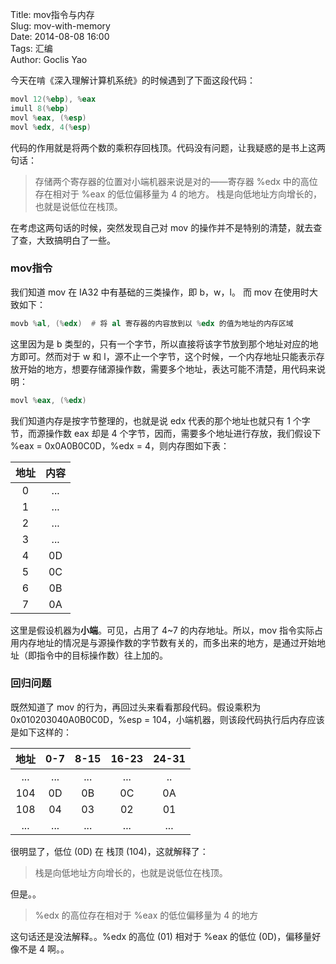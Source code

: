 Title: mov指令与内存  
Slug: mov-with-memory  
Date: 2014-08-08 16:00  
Tags: 汇编  
Author: Goclis Yao  


今天在啃《深入理解计算机系统》的时候遇到了下面这段代码：

```asm
movl 12(%ebp), %eax
imull 8(%ebp)
movl %eax, (%esp)
movl %edx, 4(%esp)
```

代码的作用就是将两个数的乘积存回栈顶。代码没有问题，让我疑惑的是书上这两句话：

> 存储两个寄存器的位置对小端机器来说是对的——寄存器 %edx 中的高位存在相对于 %eax 的低位偏移量为 4 的地方。
> 栈是向低地址方向增长的，也就是说低位在栈顶。

在考虑这两句话的时候，突然发现自己对 mov 的操作并不是特别的清楚，就去查了查，大致搞明白了一些。

### mov指令
我们知道 mov 在 IA32 中有基础的三类操作，即 b，w，l。
而 mov 在使用时大致如下：

```asm
movb %al, (%edx)  # 将 al 寄存器的内容放到以 %edx 的值为地址的内存区域
```

这里因为是 b 类型的，只有一个字节，所以直接将该字节放到那个地址对应的地方即可。然而对于 w 和 l，源不止一个字节，这个时候，一个内存地址只能表示存放开始的地方，想要存储源操作数，需要多个地址，表达可能不清楚，用代码来说明：

```asm
movl %eax, (%edx)
```

我们知道内存是按字节整理的，也就是说 edx 代表的那个地址也就只有 1 个字节，而源操作数 eax 却是 4 个字节，因而，需要多个地址进行存放，我们假设下 %eax = 0x0A0B0C0D，%edx = 4，则内存图如下表：

| 地址 | 内容 |
| :-: | :-: |
| 0 | ... |
| 1 | ... |
| 2 | ... |
| 3 | ... |
| 4 | 0D |
| 5 | 0C |
| 6 | 0B |
| 7 | 0A |

这里是假设机器为**小端**。可见，占用了 4~7 的内存地址。所以，mov 指令实际占用内存地址的情况是与源操作数的字节数有关的，而多出来的地方，是通过开始地址（即指令中的目标操作数）往上加的。

### 回归问题
既然知道了 mov 的行为，再回过头来看看那段代码。假设乘积为 0x010203040A0B0C0D，%esp = 104，小端机器，则该段代码执行后内存应该是如下这样的：

| 地址 | 0-7 | 8-15 | 16-23 | 24-31 |
| :-: | :-: | :-: | :-: | :-: |
| ... | ... | ... | ... | .. |
| 104 | 0D | 0B | 0C | 0A |
| 108 | 04 | 03 | 02 | 01 |
| ... | ... | ... | ... | ... |

很明显了，低位 (0D) 在 栈顶 (104)，这就解释了：

> 栈是向低地址方向增长的，也就是说低位在栈顶。

但是。。

> %edx 的高位存在相对于 %eax 的低位偏移量为 4 的地方

这句话还是没法解释。。%edx 的高位 (01) 相对于 %eax 的低位 (0D)，偏移量好像不是 4 啊。。
